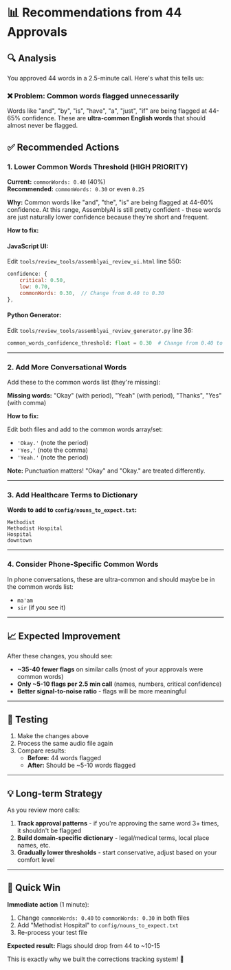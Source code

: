 # 📊 Recommendations from 44 Approvals

## 🔍 Analysis

You approved 44 words in a 2.5-minute call. Here's what this tells us:

### ❌ **Problem: Common words flagged unnecessarily**

Words like "and", "by", "is", "have", "a", "just", "if" are being flagged at 44-65% confidence. These are **ultra-common English words** that should almost never be flagged.

## ✅ Recommended Actions

### 1. Lower Common Words Threshold (HIGH PRIORITY)

**Current:** `commonWords: 0.40` (40%)  
**Recommended:** `commonWords: 0.30` or even `0.25`

**Why:** Common words like "and", "the", "is" are being flagged at 44-60% confidence. At this range, AssemblyAI is still pretty confident - these words are just naturally lower confidence because they're short and frequent.

**How to fix:**

#### JavaScript UI:
Edit `tools/review_tools/assemblyai_review_ui.html` line 550:
```javascript
confidence: {
    critical: 0.50,
    low: 0.70,
    commonWords: 0.30,  // Change from 0.40 to 0.30
},
```

#### Python Generator:
Edit `tools/review_tools/assemblyai_review_generator.py` line 36:
```python
common_words_confidence_threshold: float = 0.30  # Change from 0.40 to 0.30
```

---

### 2. Add More Conversational Words

Add these to the common words list (they're missing):

**Missing words:** "Okay" (with period), "Yeah" (with period), "Thanks", "Yes" (with comma)

**How to fix:**

Edit both files and add to the common words array/set:
- `'Okay.'` (note the period)
- `'Yes,'` (note the comma)
- `'Yeah.'` (note the period)

**Note:** Punctuation matters! "Okay" and "Okay." are treated differently.

---

### 3. Add Healthcare Terms to Dictionary

**Words to add to `config/nouns_to_expect.txt`:**
```
Methodist
Methodist Hospital
Hospital
downtown
```

---

### 4. Consider Phone-Specific Common Words

In phone conversations, these are ultra-common and should maybe be in the common words list:
- `ma'am`
- `sir` (if you see it)

---

## 📈 Expected Improvement

After these changes, you should see:
- **~35-40 fewer flags** on similar calls (most of your approvals were common words)
- **Only ~5-10 flags per 2.5 min call** (names, numbers, critical confidence)
- **Better signal-to-noise ratio** - flags will be more meaningful

---

## 🧪 Testing

1. Make the changes above
2. Process the same audio file again
3. Compare results:
   - **Before:** 44 words flagged
   - **After:** Should be ~5-10 words flagged

---

## 💡 Long-term Strategy

As you review more calls:
1. **Track approval patterns** - if you're approving the same word 3+ times, it shouldn't be flagged
2. **Build domain-specific dictionary** - legal/medical terms, local place names, etc.
3. **Gradually lower thresholds** - start conservative, adjust based on your comfort level

---

## 🎯 Quick Win

**Immediate action** (1 minute):
1. Change `commonWords: 0.40` to `commonWords: 0.30` in both files
2. Add "Methodist Hospital" to `config/nouns_to_expect.txt`
3. Re-process your test file

**Expected result:** Flags should drop from 44 to ~10-15

This is exactly why we built the corrections tracking system! 🎉

